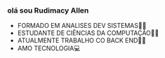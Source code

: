 ### olá sou Rudimacy Allen
- FORMADO EM ANALISES DEV SISTEMAS👨‍🎓
- ESTUDANTE DE CIÊNCIAS DA COMPUTAÇÃO👨‍💻
- ATUALMENTE TRABALHO CO BACK END👨‍🚒
- AMO TECNOLOGIA💻
